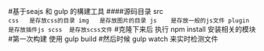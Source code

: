 ﻿#基于seajs 和 gulp 的構建工具
####源码目录 src  
``
    css   是存放css的目录
    img   是存放图片的目录
    js    是存放一般的js文件
    plugin 是存放插件js
    scss  是存放scss文件
``
#克隆下来后 执行 npm install 安装相关的模块
#第一次构建 使用 gulp build
#然后时候 gulp watch 来实时检测文件